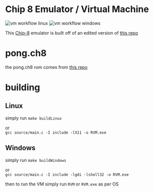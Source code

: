 # Chip 8 Emulator / Virtual Machine
![vm workflow linux](https://github.com/ColleagueRiley/c8/actions/workflows/linus.yml/badge.svg)
![vm workflow windows](https://github.com/ColleagueRiley/c8/actions/workflows/win32.yml/badge.svg)

This [Chip-8](https://en.wikipedia.org/wiki/CHIP-8) emulator is built off of an edited version of [this repo](https://github.com/scanlong/c8/)

# pong.ch8
the pong.ch8 rom comes from [this repo](https://github.com/kripod/chip8-roms/tree/master)

# building 

## Linux
simply run `make buildLinux`

or\
`gcc source/main.c -I include -lX11 -o RVM.exe`

## Windows
simply run `make buildWindows`

or\
`gcc source/main.c -I include -lgdi -lshell32 -o RVM.exe`


then to run the VM simply run `RVM` or `RVM.exe` as per OS